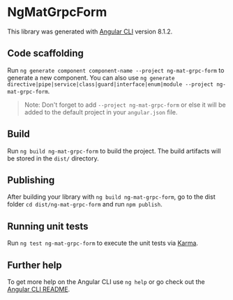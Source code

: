 # NgMatGrpcForm

This library was generated with [Angular CLI](https://github.com/angular/angular-cli) version 8.1.2.

## Code scaffolding

Run `ng generate component component-name --project ng-mat-grpc-form` to generate a new component. You can also use `ng generate directive|pipe|service|class|guard|interface|enum|module --project ng-mat-grpc-form`.
> Note: Don't forget to add `--project ng-mat-grpc-form` or else it will be added to the default project in your `angular.json` file. 

## Build

Run `ng build ng-mat-grpc-form` to build the project. The build artifacts will be stored in the `dist/` directory.

## Publishing

After building your library with `ng build ng-mat-grpc-form`, go to the dist folder `cd dist/ng-mat-grpc-form` and run `npm publish`.

## Running unit tests

Run `ng test ng-mat-grpc-form` to execute the unit tests via [Karma](https://karma-runner.github.io).

## Further help

To get more help on the Angular CLI use `ng help` or go check out the [Angular CLI README](https://github.com/angular/angular-cli/blob/master/README.md).
